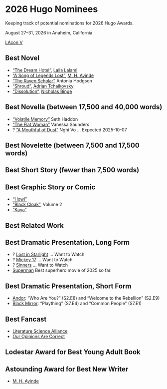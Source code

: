 # 2026 Hugo Nominees

Keeping track of potential nominations for 2026 Hugo Awards.

August 27–31, 2026 in Anaheim, California

[LAcon V](https://www.lacon.org/)

## Best Novel
- [“The Dream Hotel”](https://www.penguinrandomhouse.com/books/717465/the-dream-hotel-a-read-with-jenna-pick-by-laila-lalami/), [Laila Lalami](https://lailalalami.com/)
- [“A Song of Legends Lost”](https://www.simonandschuster.com/books/A-Song-of-Legends-Lost/M-H-Ayinde/Invoker-Trilogy/9781668086834), [M. H. Ayinde](https://www.mhayinde.com/)
- [“The Raven Scholar”](https://www.hachettebookgroup.com/titles/antonia-hodgson/the-raven-scholar/9780316577229/) Antonia Hodgson
- [“Shroud”](https://www.panmacmillan.com/authors/adrian-tchaikovsky/shroud/9781035013791), [Adrian Tchaikovsky](https://adriantchaikovsky.com/)
- [“Dissolution”](https://www.nicholasbinge.com/dissolution), [Nicholas Binge](https://www.nicholasbinge.com/)

## Best Novella (between 17,500 and 40,000 words)
- [“Volatile Memory”](https://us.macmillan.com/books/9781250407528/volatilememory/) Seth Haddon
- [“The Flat Woman”](https://www.uapress.ua.edu/9781573662086/the-flat-woman/) Vanessa Saunders
- ? [“A Mouthful of Dust”](https://torpublishinggroup.com/a-mouthful-of-dust/) Nghi Vo ... Expected 2025-10-07

## Best Novelette (between 7,500 and 17,500 words)

## Best Short Story (fewer than 7,500 words)

## Best Graphic Story or Comic
- [“Howl”](https://comicsahoy.com/series/howl)
- [“Black Cloak”](https://imagecomics.com/comics/releases/black-cloak-tp-vol-2), Volume 2
- [“Kaya”](https://imagecomics.com/comics/series/kaya)

## Best Related Work

## Best Dramatic Presentation, Long Form
- ? [Lost in Starlight](https://www.netflix.com/title/81664623) ... Want to Watch
- ? [Mickey 17](https://www.hbomax.com/movies/mickey-17/fbe17356-9db7-4ab3-928e-32978e0cfbc7) ... Want to Watch
- ? [Sinners](https://www.hbomax.com/movies/sinners/2a072173-2bac-43ba-9933-10eba021ed96) ... Want to Watch
- [Superman](https://en.wikipedia.org/wiki/Superman_(2025_film)) Best superhero movie of 2025 so far.

## Best Dramatic Presentation, Short Form
- [Andor](https://www.disneyplus.com/browse/entity-faba988a-a9f5-45f2-a074-0775a7d6f67a): “Who Are You?” (S2.E8) and “Welcome to the Rebellion” (S2.E9)
- [Black Mirror](https://www.netflix.com/title/70264888): “Plaything” (S7.E4) and “Common People” (S7.E1)

## Best Fancast
- [Literature Science Alliance](https://www.youtube.com/@LiteratureScienceAlliance)
- [Our Opinions Are Correct](https://www.ouropinionsarecorrect.com/)

## Lodestar Award for Best Young Adult Book

## Astounding Award for Best New Writer
- [M. H. Ayinde](https://www.mhayinde.com/)
